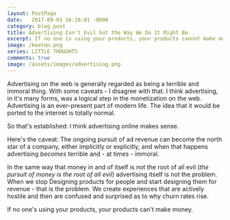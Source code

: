 ```yaml
---
layout: PostPage
date:   2017-09-03 16:16:01 -0600
category: blog_post
title: Advertising Isn't Evil but the Way We Do It Might Be.
excerpt: If no one is using your products, your products cannot make money. How do we sustain profitability and have a soul?
image: /keaton.png
series: LITTLE THOUGHTS
comments: true
image: /assets/images/advertising.png
---
```


Advertising on the web is generally regarded as being a terrible and immoral thing. With some caveats - I disagree with that. I think advertising, in it's many forms, was a logical step in the monetization on the web. Advertising is an ever-present part of modern life. The idea that it would be ported to the internet is totally normal.

So that's established: I think advertising online makes sense.

Here's the caveat: The ongoing pursuit of ad revenue can become the north star of a company, either implicitly or explicitly, and when that happens advertising _becomes_ terrible and - at times - immoral.

In the same way that money in and of itself is not the root of all evil (_the pursuit of money is the root of all evil_) advertising itself is not the problem. When we stop Designing products for people and start designing them for revenue - that is the problem. We create experiences that are actively hostile and then are confused and surprised as to why churn rates rise.

If no one's using your products, your products can't make money.
